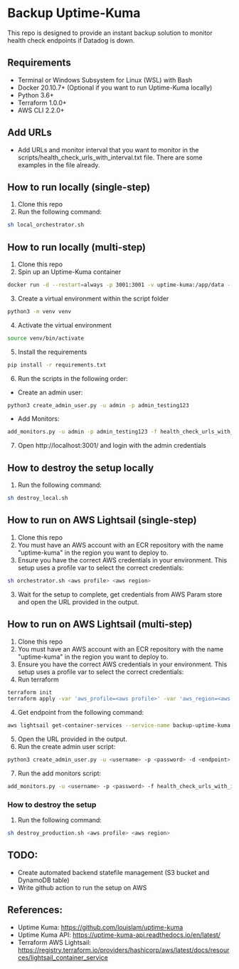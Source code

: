 # Backup Uptime-Kuma

This repo is designed to provide an instant backup solution to monitor health check endpoints if Datadog is down.

## Requirements
- Terminal or Windows Subsystem for Linux (WSL) with Bash
- Docker 20.10.7+ (Optional if you want to run Uptime-Kuma locally)
- Python 3.6+
- Terraform 1.0.0+
- AWS CLI 2.2.0+

## Add URLs 
- Add URLs and monitor interval that you want to monitor in the scripts/health_check_urls_with_interval.txt file. There are some examples in the file already. 

## How to run locally (single-step)
1. Clone this repo
2. Run the following command:
```bash
sh local_orchestrator.sh
```

## How to run locally (multi-step)
1. Clone this repo
2. Spin up an Uptime-Kuma container
```bash
docker run -d --restart=always -p 3001:3001 -v uptime-kuma:/app/data --name uptime-kuma louislam/uptime-kuma:latest 
```
3. Create a virtual environment within the script folder
```bash
python3 -m venv venv
```
4. Activate the virtual environment
```bash
source venv/bin/activate
```
5. Install the requirements
```bash
pip install -r requirements.txt
```
6. Run the scripts in the following order:
- Create an admin user:
```bash
python3 create_admin_user.py -u admin -p admin_testing123
```
- Add Monitors:
```bash
add_monitors.py -u admin -p admin_testing123 -f health_check_urls_with_interval.txt
```
7. Open http://localhost:3001/ and login with the admin credentials


## How to destroy the setup locally
1. Run the following command:
```bash
sh destroy_local.sh 
```

## How to run on AWS Lightsail (single-step)
1. Clone this repo
2. You must have an AWS account with an ECR repository with the name "uptime-kuma" in the region you want to deploy to.
2. Ensure you have the correct AWS credentials in your environment. This setup uses a profile var to select the correct credentials:
```bash
sh orchestrator.sh <aws profile> <aws region>
``` 
3. Wait for the setup to complete, get credentials from AWS Param store and open the URL provided in the output.

## How to run on AWS Lightsail (multi-step)
1. Clone this repo
2. You must have an AWS account with an ECR repository with the name "uptime-kuma" in the region you want to deploy to.
2. Ensure you have the correct AWS credentials in your environment. This setup uses a profile var to select the correct credentials:
3. Run terraform 
```bash
terraform init
terraform apply -var 'aws_profile=<aws profile>' -var 'aws_region=<aws region>'
```
4. Get endpoint from the following command:
```bash
aws lightsail get-container-services --service-name backup-uptime-kuma --profile $profile --region $region --query 'containerServices[0].url' --output text
```
5. Open the URL provided in the output.
6. Run the create admin user script:
```bash
python3 create_admin_user.py -u <username> -p <password> -d <endpoint>
```
7. Run the add monitors script:
```bash
add_monitors.py -u <username> -p <password> -f health_check_urls_with_interval.txt -d <endpoint>
```

### How to destroy the setup
1. Run the following command:
```bash
sh destroy_production.sh <aws profile> <aws region>
```


## TODO:
- Create automated backend statefile management (S3 bucket and DynamoDB table)
- Write github action to run the setup on AWS


## References:
- Uptime Kuma: https://github.com/louislam/uptime-kuma 
- Uptime Kuma API: https://uptime-kuma-api.readthedocs.io/en/latest/
- Terraform AWS Lightsail: https://registry.terraform.io/providers/hashicorp/aws/latest/docs/resources/lightsail_container_service 
